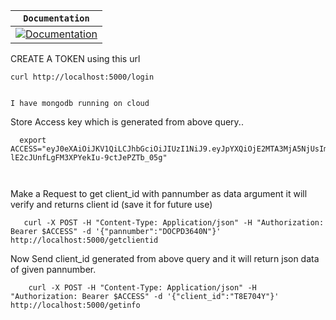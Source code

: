 
**`Documentation`** |
------------------- |
[![Documentation](https://img.shields.io/badge/api-reference-blue.svg)](https://www.tensorflow.org/api_docs/) |


  CREATE A TOKEN using this url
 ```
 curl http://localhost:5000/login


I have mongodb running on cloud 
```
Store Access key which is generated from above query..
```
  export ACCESS="eyJ0eXAiOiJKV1QiLCJhbGciOiJIUzI1NiJ9.eyJpYXQiOjE2MTA3MjA5NjUsIm5iZiI6MTYxMDcyMDk2NSwianRpIjoiZTMwNDAzZTUtNDYzYy00YTE1LTkyYWEtYTcxNDMxZTI0MDIxIiwiZXhwIjoxNjEwNzIxODY1LCJpZGVudGl0eSI6MTYxMDcyMDk2NS41NzMxODEyLCJmcmVzaCI6ZmFsc2UsInR5cGUiOiJhY2Nlc3MifQ.DcH7VykH-lE2cJUnfLgFM3XPYekIu-9ctJePZTb_05g"



```
 Make a Request to get client_id with pannumber as data argument it will verify and returns client id (save it for future use)
```
   curl -X POST -H "Content-Type: Application/json" -H "Authorization: Bearer $ACCESS" -d '{"pannumber":"DOCPD3640N"}' http://localhost:5000/getclientid
```
Now Send client_id generated from above query and it will return json data of given pannumber.
```
    curl -X POST -H "Content-Type: Application/json" -H "Authorization: Bearer $ACCESS" -d '{"client_id":"T8E704Y"}' http://localhost:5000/getinfo
   ```
